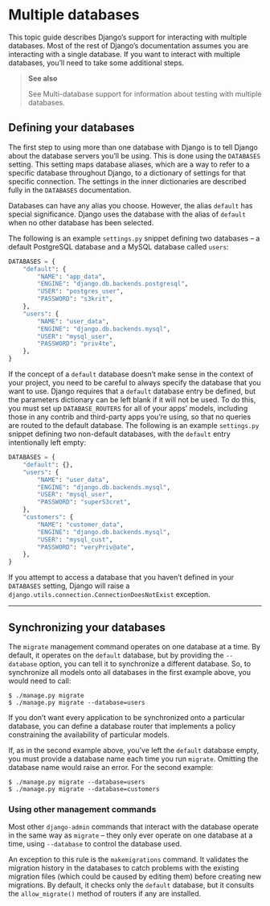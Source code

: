 # Multiple databases

This topic guide describes Django’s support for interacting with multiple databases. Most of the rest of Django’s documentation assumes you are interacting with a single database. If you want to interact with multiple databases, you’ll need to take some additional steps.

> **See also**
> 
> See Multi-database support for information about testing with multiple databases.

## Defining your databases

The first step to using more than one database with Django is to tell Django about the database servers you’ll be using. This is done using the `DATABASES` setting. This setting maps database aliases, which are a way to refer to a specific database throughout Django, to a dictionary of settings for that specific connection. The settings in the inner dictionaries are described fully in the `DATABASES` documentation.

Databases can have any alias you choose. However, the alias `default` has special significance. Django uses the database with the alias of `default` when no other database has been selected.

The following is an example `settings.py` snippet defining two databases – a default PostgreSQL database and a MySQL database called `users`:

```python
DATABASES = {
    "default": {
        "NAME": "app_data",
        "ENGINE": "django.db.backends.postgresql",
        "USER": "postgres_user",
        "PASSWORD": "s3krit",
    },
    "users": {
        "NAME": "user_data",
        "ENGINE": "django.db.backends.mysql",
        "USER": "mysql_user",
        "PASSWORD": "priv4te",
    },
}
```

If the concept of a `default` database doesn’t make sense in the context of your project, you need to be careful to always specify the database that you want to use. Django requires that a `default` database entry be defined, but the parameters dictionary can be left blank if it will not be used. To do this, you must set up `DATABASE_ROUTERS` for all of your apps’ models, including those in any contrib and third-party apps you’re using, so that no queries are routed to the default database. The following is an example `settings.py` snippet defining two non-default databases, with the `default` entry intentionally left empty:

```python
DATABASES = {
    "default": {},
    "users": {
        "NAME": "user_data",
        "ENGINE": "django.db.backends.mysql",
        "USER": "mysql_user",
        "PASSWORD": "superS3cret",
    },
    "customers": {
        "NAME": "customer_data",
        "ENGINE": "django.db.backends.mysql",
        "USER": "mysql_cust",
        "PASSWORD": "veryPriv@ate",
    },
}
```

If you attempt to access a database that you haven’t defined in your `DATABASES` setting, Django will raise a `django.utils.connection.ConnectionDoesNotExist` exception.

---
## Synchronizing your databases

The `migrate` management command operates on one database at a time. By default, it operates on the `default` database, but by providing the `--database` option, you can tell it to synchronize a different database. So, to synchronize all models onto all databases in the first example above, you would need to call:

```shell
$ ./manage.py migrate
$ ./manage.py migrate --database=users
```

If you don’t want every application to be synchronized onto a particular database, you can define a database router that implements a policy constraining the availability of particular models.

If, as in the second example above, you’ve left the `default` database empty, you must provide a database name each time you run `migrate`. Omitting the database name would raise an error. For the second example:

```shell
$ ./manage.py migrate --database=users
$ ./manage.py migrate --database=customers
```

### Using other management commands

Most other `django-admin` commands that interact with the database operate in the same way as `migrate` – they only ever operate on one database at a time, using `--database` to control the database used.

An exception to this rule is the `makemigrations` command. It validates the migration history in the databases to catch problems with the existing migration files (which could be caused by editing them) before creating new migrations. By default, it checks only the `default` database, but it consults the `allow_migrate()` method of routers if any are installed.